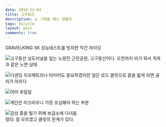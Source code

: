 ```yaml
---
date: 2018-12-04
title: 고구힐즈
description: 노 그래블 예스 생활차
tags: bicycle
layout: post
comments: true
---
```

GRAVELKING SK 성능테스트를 빙자한 막간 라이딩

![고구동산](https://lh3.googleusercontent.com/8-3KEopZfCIeAvkYRBnXxzSTxunfC58KFz5N1cvJFb1j58JyItJX_PXuTAOOI6WyI5VAtJ-R4zO1SMvGi8E90DwADZBElMwy3AL6Ux-Vpghn_0X9n83l5EiE7uCwF55qNcRRSCMg9w=w2400)
상도터널을 덮는 노량진 근린공원, 고구동산이다. 오전까지 비가 와서 칙촉과 같은 노면 상태
  
  
  
  


![디센딩](https://lh3.googleusercontent.com/c5qRmLP4z01Hj5mtDwjhMWVA0l6-6tczu767j4XqE4aMaapIJ-rVUnVCKPNCIBlCLMGO07uM33_ay9C2nycNgdk9Nk1Hs4YHkj7mh7-12nmd8j1LjOnjX1VyeeVSPNK3L-6u2OKhBg=w2400)
지오메트리나 타이어도 중요하겠지만 일단 로드 클릿으로 흙을 밟게 되면 골치가 아프다
  
  
    
    


![어어](https://lh3.googleusercontent.com/WG3ELghc-BFXIem6Bmt96arZVuz611U2tBmUxWdMx9lfiJQzwom9_vci7wYgqeVdfqotXiOjLOqv9SBjyEtzZYwC0Zhtm3xqI3Soc4-7-8IPPmxMVFlvwuIBQqFwZAo4axn0MziaCA=w2400)
후덜덜
  
  
  
  

![계단은](https://lh3.googleusercontent.com/xTMt8nuvpX8CMSBtm0qqkp33PFi-vtPru5mBrwwb-y6OBzzYB7jGowA6q_yDG5nAWj_zJdji1Wno4SXnaO-mjbiXd60pTfTAS25dJ8xDyX1gIWlXpa45VKnurBeicOnRtuNopJ96hA=w2400)
미끄러우니 가장 조심해야 하는 부분
  
  
  
  

![감상](https://lh3.googleusercontent.com/WxDwS1pZPzARztA4tZZHEvJpPjq0_0gsov6r3iSBX-map4y_gUBdVk6HopufMZ1pqPuNEn4Ioc5r0P54x295v4S7va3iPU9x4coxqqAwY6JQAnnmX0IQmzrlkbquLcQH4fP5ryAZSw=w2400)
흙을 털기 위해 보급소에 다녀옴  
정리: 잘 모르겠고 클릿의 한계가 있다.
